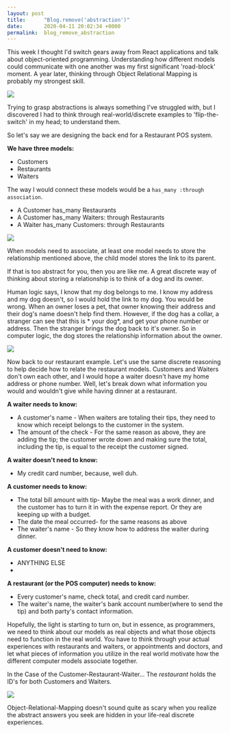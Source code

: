 ```yaml
---
layout: post
title:      "Blog.remove('abstraction')"
date:       2020-04-11 20:02:34 +0000
permalink:  blog_remove_abstraction
---
```



This week I thought I'd switch gears away from React applications and talk about object-oriented programming.  Understanding how different models could communicate with one another was my first significant 'road-block' moment. A year later, thinking through Object Relational Mapping is probably my strongest skill. 

![](https://media.giphy.com/media/S9XaGr8wQ9Jwk/giphy.gif)


Trying to grasp abstractions is always something I've struggled with, but I discovered I had to think through real-world/discrete examples to 'flip-the-switch' in my head; to understand them.

So let's say we are designing the back end for a Restaurant POS system.

**We have three models:**
* Customers
* Restaurants
* Waiters  

The way I would connect these models would be a `has_many :through association`. 

* A Customer has_many Restaurants
* A Customer has_many Waiters: through Restaurants
* A Waiter has_many Customers: through Restaurants

![](https://media.giphy.com/media/s239QJIh56sRW/giphy.gif)

When models need to associate, at least one model needs to store the relationship mentioned above, the child model stores the link to its parent.

If that is too abstract for you, then you are like me. A great discrete way of thinking about storing a relationship is to think of a dog and its owner. 

Human logic says, I know that my dog belongs to me. I know my address and my dog doesn't, so I would hold the link to my dog. You would be wrong. When an owner loses a pet, that owner knowing their address and their dog's name doesn't help find them. However, if the dog has a collar, a stranger can see  that this is * your dog*,  and get your phone number or address. Then the stranger brings the dog back to it's owner. So in computer logic, the dog stores the relationship information about the owner. 

![](https://media.giphy.com/media/LdPoviVCWgLf2/giphy.gif)

Now back to our restaurant example. Let's use the same discrete reasoning to help decide how to relate the restaurant models. Customers and Waiters don't own each other, and I would hope a waiter doesn't have my home address or phone number. Well, let's break down what information you would and wouldn't give while having dinner at a restaurant.

**A waiter needs to know:**
* A customer's name - When waiters are totaling their tips, they need to know which receipt belongs to the customer in the system. 
* The amount of the check - For the same reason as above, they are adding the tip; the customer wrote down and making sure the total, including the tip, is equal to the receipt the customer signed.

**A waiter doesn't need to know:**
* My credit card number, because, well duh.

**A customer needs to know:**
* The total bill amount with tip- Maybe the meal was a work dinner, and the customer has to turn it in with the expense report. Or they are keeping up with a budget.
* The date the meal occurred- for the same reasons as above
* The waiter's name - So they know how to address the waiter during dinner.

**A customer doesn't need to know:**
* ANYTHING ELSE
* 
**A restaurant (or the POS computer) needs to know:**
* Every customer's name, check total,  and credit card number. 
* The waiter's name, the waiter's bank account number(where to send the tip) and both party's contact information.

Hopefully, the light is starting to turn on, but in essence, as programmers, we need to think about our models as real objects and what those objects need to function in the real world. You have to think through your actual experiences with restaurants and waiters, or appointments and doctors, and let what pieces of information you utilize in the real world motivate how the different computer models associate together. 

In the Case of the Customer-Restaurant-Waiter...
The *restaurant* holds the ID's for both Customers and Waiters.

![](https://media.giphy.com/media/uhYKP2f4xRz7q/giphy.gif)

Object-Relational-Mapping doesn't sound quite as scary when you realize the abstract answers you seek are hidden in your life-real discrete experiences.  

